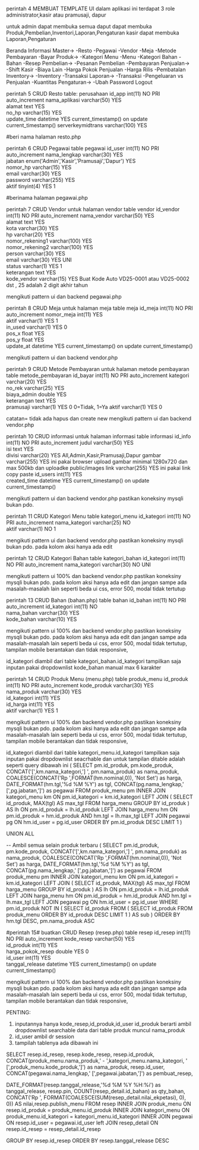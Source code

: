 perintah 4 MEMBUAT TEMPLATE UI
dalam aplikasi ini terdapat 3 role administrator,kasir atau pramusaji, dapur

untuk admin dapat membuka semua
daput dapat membuka Produk,Pembelian,Inventori,Laporan,Pengaturan
kasir dapat membuka Laporan,Pengaturan

Beranda
Informasi
Master->
-Resto 
-Pegawai
-Vendor
-Meja
-Metode Pembayaran
-Bayar
Produk->
-Kategori Menu
-Menu
-Kategori Bahan
-Bahan
-Resep
Pembelian->
-Pesanan Pembelian
-Pembayaran
Penjualan->
-Shift Kasir
-Biaya Lain
-Harga Pokok Penjualan
-Harga Rilis
-Pembatalan
Inventory->
-Inventory
-Transaksi
Laporan->
-Transaksi
-Pengeluaran vs Penjualan
-Kuantitas
Pengaturan->
-Ubah Password
Logout


perintah 5 CRUD Resto
table: perusahaan
id_app	int(11)	NO	PRI		auto_increment
nama_aplikasi	varchar(50)	YES			
alamat	text	YES			
no_hp	varchar(15)	YES			
update_time	datetime	YES		current_timestamp()	on update current_timestamp()
serverkeymidtrans	varchar(100)	YES		

#beri nama halaman resto.php

perintah 6 CRUD Pegawai
table pegawai
id_user	int(11)	NO	PRI		auto_increment
nama_lengkap	varchar(30)	YES			
jabatan	enum('Admin','Kasir','Pramusaji','Dapur')	YES			
nomor_hp	varchar(15)	YES			
email	varchar(30)	YES			
password	varchar(255)	YES			
aktif	tinyint(4)	YES		1	

#berinama halaman pegawai.php

perintah 7 CRUD Vendor untuk halaman vendor
table vendor
id_vendor	int(11)	NO	PRI		auto_increment
nama_vendor	varchar(50)	YES			
alamat	text	YES			
kota	varchar(30)	YES			
hp	varchar(20)	YES			
nomor_rekening1	varchar(100)	YES			
nomor_rekening2	varchar(100)	YES			
person	varchar(30)	YES			
email	varchar(30)	YES	UNI		
status	varchar(1)	YES		1	
keterangan	text	YES			
kode_vendor	varchar(15)	YES			Buat Kode Auto VD25-0001  atau VD25-0002 dst , 25 adalah 2 digit akhir tahun

mengikuti pattern ui dan backend pegawai.php

perintah 8 CRUD Meja untuk halaman meja
table meja
id_meja	int(11)	NO	PRI		auto_increment
nomor_meja	int(11)	YES			
aktif	varchar(1)	YES		1	
in_used	varchar(1)	YES		0	
pos_x	float	YES			
pos_y	float	YES			
update_at	datetime	YES		current_timestamp()	on update current_timestamp()

mengikuti pattern ui dan backend vendor.php


perintah 9 CRUD Metode Pembayaran untuk halaman metode pembayaran
table metode_pembayaran
id_bayar	int(11)	NO	PRI		auto_increment
kategori	varchar(20)	YES			
no_rek	varchar(25)	YES			
biaya_admin	double	YES			
keterangan	text	YES			
pramusaji	varchar(1)	YES		0	0=Tidak, 1=Ya
aktif	varchar(1)	YES		0	

catatan= tidak ada hapus dan create new
mengikuti pattern ui dan backend vendor.php

perintah 10 CRUD informasi untuk halaman informasi
table informasi
id_info	int(11)	NO	PRI		auto_increment
judul	varchar(50)	YES			
isi	text	YES			
divisi	varchar(20)	YES			    All,Admin,Kasir,Pramusaji,Dapur
gambar	varchar(255)	YES			ini pakai browser upload gambar minimal 1280x720 dan max 500kb dan uploadke public/images
link	varchar(255)	YES			ini pakai link copy paste
id_users	int(11)	YES			
created_time	datetime	YES		current_timestamp()	on update current_timestamp()

mengikuti pattern ui dan backend vendor.php pastikan koneksiny mysqli bukan pdo. 

perintah 11 CRUD Kategori Menu 
table kategori_menu
id_kategori	int(11)	NO	PRI		auto_increment
nama_kategori	varchar(25)	NO			
aktif	varchar(1)	NO		1	

mengikuti pattern ui dan backend vendor.php pastikan koneksiny mysqli bukan pdo. 
pada kolom aksi hanya ada edit

perintah 12 CRUD Kategori Bahan
table kategori_bahan
id_kategori	int(11)	NO	PRI		auto_increment
nama_kategori	varchar(30)	NO	UNI		

mengikuti pattern ui 100% dan backend vendor.php pastikan koneksiny mysqli bukan pdo. 
pada kolom aksi hanya ada edit dan jangan sampe ada masalah-masalah lain seperti beda ui css, error 500, modal tidak tertutup

perintah 13 CRUD Bahan (bahan.php)
table bahan
id_bahan	int(11)	NO	PRI		auto_increment
id_kategori	int(11)	NO			
nama_bahan	varchar(30)	YES			
kode_bahan	varchar(10)	YES					

mengikuti pattern ui 100% dan backend vendor.php pastikan koneksiny mysqli bukan pdo. 
pada kolom aksi hanya ada edit dan jangan sampe ada masalah-masalah lain seperti beda ui css, error 500, modal tidak tertutup, tampilan mobile berantakan dan tidak responsive, 

id_kategori diambil dari table kategori_bahan.id_kategori tampilkan saja inputan pakai dropdownlist
kode_bahan manual max 6 karakter

perintah 14 CRUD Produk Menu (menu.php)
table produk_menu
id_produk	int(11)	NO	PRI		auto_increment
kode_produk	varchar(30)	YES			
nama_produk	varchar(30)	YES			
id_kategori	int(11)	YES			
id_harga	int(11)	YES			
aktif	varchar(1)	YES		1	

mengikuti pattern ui 100% dan backend vendor.php pastikan koneksiny mysqli bukan pdo. 
pada kolom aksi hanya ada edit dan jangan sampe ada masalah-masalah lain seperti beda ui css, error 500, modal tidak tertutup, tampilan mobile berantakan dan tidak responsive, 

id_kategori diambil dari table kategori_menu.id_kategori tampilkan saja inputan pakai dropdownlist seacrhable
dan untuk tampilan ditable adalah seperti query dibawah ini
(
    SELECT
        pm.id_produk, 
        pm.kode_produk, 
        CONCAT('[',km.nama_kategori,'] ', pm.nama_produk) as nama_produk,
        COALESCE(CONCAT('Rp ',FORMAT(hm.nominal,0)), 'Not Set') as harga, 
        DATE_FORMAT(hm.tgl,'%d %M %Y') as tgl, 
        CONCAT(pg.nama_lengkap,' [',pg.jabatan,']') as pegawai
    FROM produk_menu pm
    INNER JOIN kategori_menu km ON pm.id_kategori = km.id_kategori
    LEFT JOIN (
        SELECT id_produk, MAX(tgl) AS max_tgl
        FROM harga_menu
        GROUP BY id_produk
    ) AS lh ON pm.id_produk = lh.id_produk
    LEFT JOIN harga_menu hm ON pm.id_produk = hm.id_produk AND hm.tgl = lh.max_tgl
    LEFT JOIN pegawai pg ON hm.id_user = pg.id_user
    ORDER BY pm.id_produk DESC
    LIMIT 1
)

UNION ALL

-- Ambil semua selain produk terbaru
(
    SELECT
        pm.id_produk, 
        pm.kode_produk, 
        CONCAT('[',km.nama_kategori,'] ', pm.nama_produk) as nama_produk,
        COALESCE(CONCAT('Rp ',FORMAT(hm.nominal,0)), 'Not Set') as harga, 
        DATE_FORMAT(hm.tgl,'%d %M %Y') as tgl, 
        CONCAT(pg.nama_lengkap,' [',pg.jabatan,']') as pegawai
    FROM produk_menu pm
    INNER JOIN kategori_menu km ON pm.id_kategori = km.id_kategori
    LEFT JOIN (
        SELECT id_produk, MAX(tgl) AS max_tgl
        FROM harga_menu
        GROUP BY id_produk
    ) AS lh ON pm.id_produk = lh.id_produk
    LEFT JOIN harga_menu hm ON pm.id_produk = hm.id_produk AND hm.tgl = lh.max_tgl
    LEFT JOIN pegawai pg ON hm.id_user = pg.id_user
    WHERE pm.id_produk NOT IN (
        SELECT id_produk FROM (
            SELECT id_produk 
            FROM produk_menu 
            ORDER BY id_produk DESC 
            LIMIT 1
        ) AS sub
    )
    ORDER BY hm.tgl DESC, pm.nama_produk ASC

#perintah 15#
buatkan CRUD Resep (resep.php)
table resep
id_resep	int(11)	NO	PRI		auto_increment
kode_resep	varchar(50)	YES			
id_produk	int(11)	YES			
harga_pokok_resep	double	YES		0	
id_user	int(11)	YES			
tanggal_release	datetime	YES		current_timestamp()	on update current_timestamp()

mengikuti pattern ui 100% dan backend vendor.php pastikan koneksiny mysqli bukan pdo. 
pada kolom aksi hanya ada edit dan jangan sampe ada masalah-masalah lain seperti beda ui css, error 500, modal tidak tertutup, tampilan mobile berantakan dan tidak responsive, 

PENTING:
1. inputannya hanya kode_resep,id_produk,id_user
   id_produk berarti ambil dropdownlist searchable data dari table produk muncul nama_produk
2. id_user ambil dr session
3. tampilah tablenya ada dibawah ini

SELECT
	resep.id_resep, 
	resep.kode_resep, 
	resep.id_produk, 
  CONCAT(produk_menu.nama_produk,' - ',kategori_menu.nama_kategori, ' [',produk_menu.kode_produk,']') as nama_produk,
	resep.id_user, 
  CONCAT(pegawai.nama_lengkap,' [',pegawai.jabatan,']') as pembuat_resep,

  DATE_FORMAT(resep.tanggal_release,'%d %M %Y %H:%i') as tanggal_release,
	resep.pin,
  COUNT(resep_detail.id_bahan) as qty_bahan,
 CONCAT('Rp ', FORMAT(COALESCE(SUM(resep_detail.nilai_ekpetasi), 0), 0)) AS nilai,resep.publish_menu
FROM
	resep
	INNER JOIN
	produk_menu
	ON 
		resep.id_produk = produk_menu.id_produk
	INNER JOIN
	kategori_menu
	ON 
		produk_menu.id_kategori = kategori_menu.id_kategori
	INNER JOIN
	pegawai
	ON 
		resep.id_user = pegawai.id_user
	left JOIN
	resep_detail
	ON 
		resep.id_resep = resep_detail.id_resep
    
   GROUP BY resep.id_resep
   ORDER BY resep.tanggal_release DESC
